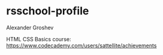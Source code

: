 # rsschool-profile

Alexander Groshev

HTML CSS Basics course: https://www.codecademy.com/users/sattellite/achievements
